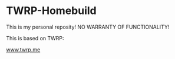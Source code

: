 # TWRP-Homebuild
This is my personal reposity! NO WARRANTY OF FUNCTIONALITY!

This is based on TWRP:

www.twrp.me
